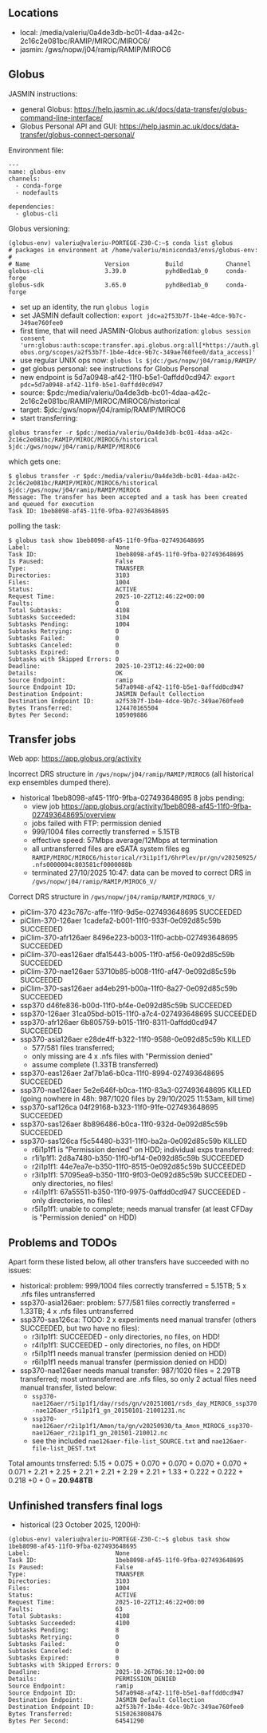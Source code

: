 ## Locations

- local: /media/valeriu/0a4de3db-bc01-4daa-a42c-2c16c2e081bc/RAMIP/MIROC/MIROC6/
- jasmin: /gws/nopw/j04/ramip/RAMIP/MIROC6

## Globus

JASMIN instructions:
- general Globus: <https://help.jasmin.ac.uk/docs/data-transfer/globus-command-line-interface/>
- Globus Personal API and GUI: <https://help.jasmin.ac.uk/docs/data-transfer/globus-connect-personal/> 

Environment file:

```
---
name: globus-env
channels:
  - conda-forge
  - nodefaults

dependencies:
  - globus-cli
```

Globus versioning:

```
(globus-env) valeriu@valeriu-PORTEGE-Z30-C:~$ conda list globus
# packages in environment at /home/valeriu/miniconda3/envs/globus-env:
#
# Name                     Version          Build            Channel
globus-cli                 3.39.0           pyhd8ed1ab_0     conda-forge
globus-sdk                 3.65.0           pyhd8ed1ab_0     conda-forge
```

- set up an identity, the run `globus login`
- set JASMIN default collection: `export jdc=a2f53b7f-1b4e-4dce-9b7c-349ae760fee0`
- first time, that will need JASMIN-Globus authorization: `globus session consent 'urn:globus:auth:scope:transfer.api.globus.org:all[*https://auth.globus.org/scopes/a2f53b7f-1b4e-4dce-9b7c-349ae760fee0/data_access]'`
- use regular UNIX ops now: `globus ls $jdc:/gws/nopw/j04/ramip/RAMIP/`
- get globus personal: see instructions for Globus Personal
- new endpoint is 5d7a0948-af42-11f0-b5e1-0affdd0cd947: `export pdc=5d7a0948-af42-11f0-b5e1-0affdd0cd947`
- source: $pdc:/media/valeriu/0a4de3db-bc01-4daa-a42c-2c16c2e081bc/RAMIP/MIROC/MIROC6/historical
- target: $jdc:/gws/nopw/j04/ramip/RAMIP/MIROC6
- start transferring:

```
globus transfer -r $pdc:/media/valeriu/0a4de3db-bc01-4daa-a42c-2c16c2e081bc/RAMIP/MIROC/MIROC6/historical $jdc:/gws/nopw/j04/ramip/RAMIP/MIROC6
```

which gets one:

```
$ globus transfer -r $pdc:/media/valeriu/0a4de3db-bc01-4daa-a42c-2c16c2e081bc/RAMIP/MIROC/MIROC6/historical $jdc:/gws/nopw/j04/ramip/RAMIP/MIROC6
Message: The transfer has been accepted and a task has been created and queued for execution
Task ID: 1beb8098-af45-11f0-9fba-027493648695
```

polling the task:

```
$ globus task show 1beb8098-af45-11f0-9fba-027493648695
Label:                        None
Task ID:                      1beb8098-af45-11f0-9fba-027493648695
Is Paused:                    False
Type:                         TRANSFER
Directories:                  3103
Files:                        1004
Status:                       ACTIVE
Request Time:                 2025-10-22T12:46:22+00:00
Faults:                       0
Total Subtasks:               4108
Subtasks Succeeded:           3104
Subtasks Pending:             1004
Subtasks Retrying:            0
Subtasks Failed:              0
Subtasks Canceled:            0
Subtasks Expired:             0
Subtasks with Skipped Errors: 0
Deadline:                     2025-10-23T12:46:22+00:00
Details:                      OK
Source Endpoint:              ramip
Source Endpoint ID:           5d7a0948-af42-11f0-b5e1-0affdd0cd947
Destination Endpoint:         JASMIN Default Collection
Destination Endpoint ID:      a2f53b7f-1b4e-4dce-9b7c-349ae760fee0
Bytes Transferred:            124470165504
Bytes Per Second:             105909886
```

## Transfer jobs

Web app: <https://app.globus.org/activity>

Incorrect DRS structure in `/gws/nopw/j04/ramip/RAMIP/MIROC6` (all historical exp ensembles dumped there).

- historical 1beb8098-af45-11f0-9fba-027493648695 8 jobs pending:
  - view job <https://app.globus.org/activity/1beb8098-af45-11f0-9fba-027493648695/overview>
  - jobs failed with FTP: permission denied
  - 999/1004 files correctly transferred = 5.15TB
  - effective speed: 57Mbps average/12Mbps at termination
  - all untransferred files are eSATA system files eg `RAMIP/MIROC/MIROC6/historical/r3i1p1f1/6hrPlev/pr/gn/v20250925/.nfs0000004c803581cf0000088b`
  - terminated 27/10/2025 10:47: data can be moved to correct DRS in `/gws/nopw/j04/ramip/RAMIP/MIROC6_V/`

Correct DRS structure in `/gws/nopw/j04/ramip/RAMIP/MIROC6_V/`

- piClim-370           423c767c-affe-11f0-9d5e-027493648695 SUCCEEDED
- piClim-370-126aer    1cadefa2-b001-11f0-933f-0e092d85c59b SUCCEEDED
- piClim-370-afr126aer 8496e223-b003-11f0-acbb-027493648695 SUCCEEDED
- piClim-370-eas126aer dfa15443-b005-11f0-af56-0e092d85c59b SUCCEEDED
- piClim-370-nae126aer 53710b85-b008-11f0-af47-0e092d85c59b SUCCEEDED
- piClim-370-sas126aer ad4eb291-b00a-11f0-8a27-0e092d85c59b SUCCEEDED
- ssp370               d46fe836-b00d-11f0-bf4e-0e092d85c59b SUCCEEDED
- ssp370-126aer        31ca05bd-b015-11f0-a7c4-027493648695 SUCCEEDED
- ssp370-afr126aer     6b805759-b015-11f0-8311-0affdd0cd947 SUCCEEDED
- ssp370-asia126aer    e28de4ff-b322-11f0-9588-0e092d85c59b KILLED
  - 577/581 files transferred;
  - only missing are 4 x .nfs files with "Permission denied"
  - assume complete (1.33TB transferred)
- ssp370-eas126aer     2af7b1a6-b0ca-11f0-8994-027493648695 SUCCEEDED
- ssp370-nae126aer     5e2e646f-b0ca-11f0-83a3-027493648695 KILLED (going nowhere in 48h: 987/1020 files by 29/10/2025 11:53am, kill time)
- ssp370-saf126ca      04f29168-b323-11f0-91fe-027493648695 SUCCEEDED
- ssp370-sas126aer     8b896486-b0ca-11f0-932d-0e092d85c59b SUCCEEDED
- ssp370-sas126ca      f5c54480-b331-11f0-ba2a-0e092d85c59b KILLED
  - r6i1p1f1 is "Permission denied" on HDD; individual exps transferred:
  - r1i1p1f1: 2d8a7480-b350-11f0-bf14-0e092d85c59b SUCCEEDED
  - r2i1p1f1: 44e7ea7e-b350-11f0-8515-0e092d85c59b SUCCEEDED
  - r3i1p1f1: 57095ea9-b350-11f0-9f03-0e092d85c59b SUCCEEDED - only directories, no files!
  - r4i1p1f1: 67a55511-b350-11f0-9975-0affdd0cd947 SUCCEEDED - only directories, no files!
  - r5i1p1f1: unable to complete; needs manual transfer (at least CFDay is "Permission denied" on HDD)


## Problems and TODOs

Apart form these listed below, all other transfers have succeeded with no issues:

- historical: problem: 999/1004 files correctly transferred = 5.15TB; 5 x .nfs files untransferred
- ssp370-asia126aer: problem: 577/581 files correctly transferred = 1.33TB; 4 x .nfs files untransferred
- ssp370-sas126ca: TODO: 2 x experiments need manual transfer (others SUCCEEDED, but two have no files):
  - r3i1p1f1: SUCCEEDED - only directories, no files, on HDD!
  - r4i1p1f1: SUCCEEDED - only directories, no files, on HDD!
  - r5i1p1f1 needs manual transfer (permission denied on HDD)
  - r6i1p1f1 needs manual transfer (permission denied on HDD)
- ssp370-nae126aer needs manual transfer: 987/1020 files = 2.29TB transferred; most untransferred are .nfs files, so
  only 2 actual files need manual transfer, listed below:
  - `ssp370-nae126aer/r5i1p1f1/day/rsds/gn/v20251001/rsds_day_MIROC6_ssp370-nae126aer_r5i1p1f1_gn_20150101-21001231.nc`
  - `ssp370-nae126aer/r2i1p1f1/Amon/ta/gn/v20250930/ta_Amon_MIROC6_ssp370-nae126aer_r2i1p1f1_gn_201501-210012.nc`
  - see the included `nae126aer-file-list_SOURCE.txt` and  `nae126aer-file-list_DEST.txt`

Total amounts trnsferred: 5.15 + 0.075 + 0.070 + 0.070 + 0.070 + 0.070 + 0.071 + 2.21 + 2.25 + 2.21 + 2.21 + 2.29 + 2.21 + 1.33 + 0.222 + 0.222 + 0.218 +0 + 0 = **20.948TB**

## Unfinished transfers final logs

- historical (23 October 2025, 1200H):
```
(globus-env) valeriu@valeriu-PORTEGE-Z30-C:~$ globus task show 1beb8098-af45-11f0-9fba-027493648695
Label:                        None
Task ID:                      1beb8098-af45-11f0-9fba-027493648695
Is Paused:                    False
Type:                         TRANSFER
Directories:                  3103
Files:                        1004
Status:                       ACTIVE
Request Time:                 2025-10-22T12:46:22+00:00
Faults:                       63
Total Subtasks:               4108
Subtasks Succeeded:           4100
Subtasks Pending:             8
Subtasks Retrying:            0
Subtasks Failed:              0
Subtasks Canceled:            0
Subtasks Expired:             0
Subtasks with Skipped Errors: 0
Deadline:                     2025-10-26T06:30:12+00:00
Details:                      PERMISSION_DENIED
Source Endpoint:              ramip
Source Endpoint ID:           5d7a0948-af42-11f0-b5e1-0affdd0cd947
Destination Endpoint:         JASMIN Default Collection
Destination Endpoint ID:      a2f53b7f-1b4e-4dce-9b7c-349ae760fee0
Bytes Transferred:            5150263808476
Bytes Per Second:             64541290
```
